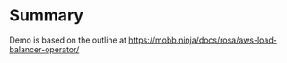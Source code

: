 # Summary

Demo is based on the outline at https://mobb.ninja/docs/rosa/aws-load-balancer-operator/
